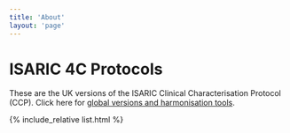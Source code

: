 ```yaml
---
title: 'About'
layout: 'page'
---
```



# ISARIC 4C Protocols

These are the UK versions of the ISARIC Clinical Characterisation Protocol (CCP). Click here for [global versions and harmonisation tools](https://isaric.net/ccp).

{% include_relative list.html %}
